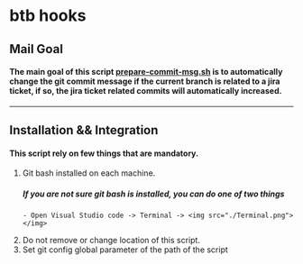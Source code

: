 # btb hooks

## Mail Goal

#### The main goal of this script [prepare-commit-msg.sh](./prepare-commit-msg.sh) is to automatically change the git commit message if the current branch is related to a jira ticket, if so, the jira ticket related commits will automatically increased.

---

## Installation && Integration

#### This script rely on few things that are mandatory.

1.  Git bash installed on each machine.
    ##### If you are not sure git bash is installed, you can do one of two things
        - Open Visual Studio code -> Terminal -> <img src="./Terminal.png"> </img>
2.  Do not remove or change location of this script.
3.  Set git config global parameter of the path of the script
